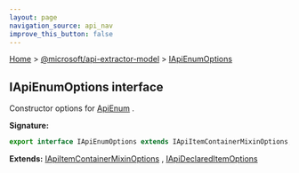 ```yaml
---
layout: page
navigation_source: api_nav
improve_this_button: false
---
```



[Home](./index.md) &gt; [@microsoft/api-extractor-model](./api-extractor-model.md) &gt; [IApiEnumOptions](./api-extractor-model.iapienumoptions.md)

## IApiEnumOptions interface

Constructor options for [ApiEnum](./api-extractor-model.apienum.md) .

<b>Signature:</b>

```typescript
export interface IApiEnumOptions extends IApiItemContainerMixinOptions, IApiNameMixinOptions, IApiReleaseTagMixinOptions, IApiDeclaredItemOptions
```
<b>Extends:</b> [IApiItemContainerMixinOptions](./api-extractor-model.iapiitemcontainermixinoptions.md) , [IApiDeclaredItemOptions](./api-extractor-model.iapideclareditemoptions.md)
